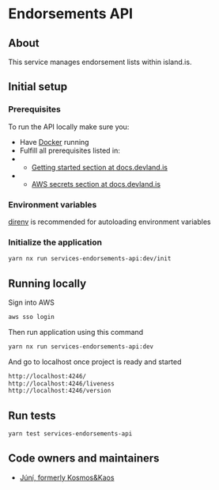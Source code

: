 # Endorsements API

## About

This service manages endorsement lists within island.is.

## Initial setup

### Prerequisites

To run the API locally make sure you:

- Have [Docker](https://www.docker.com/products/docker-desktop) running
- Fulfill all prerequisites listed in:
- - [Getting started section at docs.devland.is](https://docs.devland.is/)
- - [AWS secrets section at docs.devland.is](https://docs.devland.is/repository/)

### Environment variables

[direnv](https://direnv.net/docs/installation.html) is recommended for autoloading environment variables

### Initialize the application

```bash
yarn nx run services-endorsements-api:dev/init
```

## Running locally

Sign into AWS

```bash
aws sso login
```

Then run application using this command

```bash
yarn nx run services-endorsements-api:dev
```

And go to localhost once project is ready and started

```bash
http://localhost:4246/
http://localhost:4246/liveness
http://localhost:4246/version
```

## Run tests

```bash
yarn test services-endorsements-api
```

## Code owners and maintainers

- [Júní, formerly Kosmos&Kaos](https://github.com/orgs/island-is/teams/kosmos-kaos/members)
